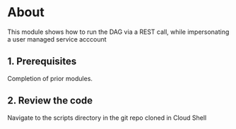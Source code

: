 # About

This module shows how to run the DAG via a REST call, while impersonating a user managed service acccount

## 1. Prerequisites

Completion of prior modules.

## 2. Review the code 

Navigate to the scripts directory in the git repo cloned in Cloud Shell
